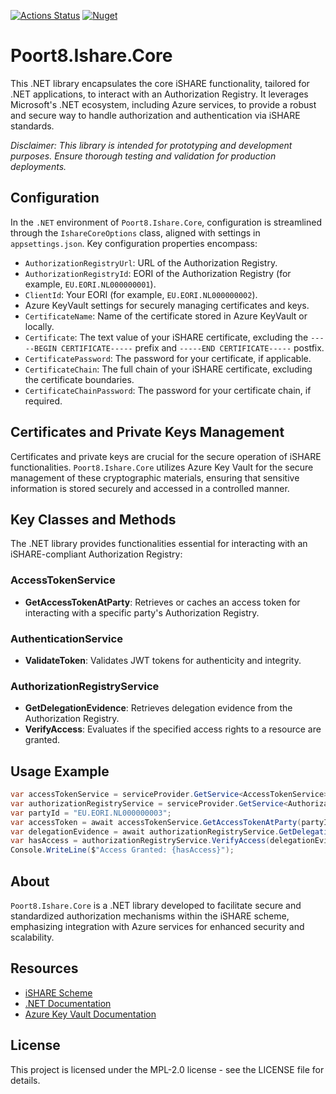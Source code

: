 [![Actions Status](https://github.com/POORT8/Poort8.Ishare.Core/workflows/Build%20and%20test/badge.svg)](https://github.com/POORT8/Poort8.Ishare.Core/actions) [![Nuget](https://img.shields.io/nuget/v/Poort8.Ishare.Core)](https://www.nuget.org/packages/Poort8.Ishare.Core/)

# Poort8.Ishare.Core

This .NET library encapsulates the core iSHARE functionality, tailored for .NET applications, to interact with an Authorization Registry. It leverages Microsoft's .NET ecosystem, including Azure services, to provide a robust and secure way to handle authorization and authentication via iSHARE standards.

_Disclaimer: This library is intended for prototyping and development purposes. Ensure thorough testing and validation for production deployments._

## Configuration

In the `.NET` environment of `Poort8.Ishare.Core`, configuration is streamlined through the `IshareCoreOptions` class, aligned with settings in `appsettings.json`. Key configuration properties encompass:

- `AuthorizationRegistryUrl`: URL of the Authorization Registry.
- `AuthorizationRegistryId`: EORI of the Authorization Registry (for example, `EU.EORI.NL000000001`).
- `ClientId`: Your EORI (for example, `EU.EORI.NL000000002`).
- Azure KeyVault settings for securely managing certificates and keys.
- `CertificateName`: Name of the certificate stored in Azure KeyVault or locally.
- `Certificate`: The text value of your iSHARE certificate, excluding the `-----BEGIN CERTIFICATE-----` prefix and `-----END CERTIFICATE-----` postfix.
- `CertificatePassword`: The password for your certificate, if applicable.
- `CertificateChain`: The full chain of your iSHARE certificate, excluding the certificate boundaries.
- `CertificateChainPassword`: The password for your certificate chain, if required.

## Certificates and Private Keys Management

Certificates and private keys are crucial for the secure operation of iSHARE functionalities. `Poort8.Ishare.Core` utilizes Azure Key Vault for the secure management of these cryptographic materials, ensuring that sensitive information is stored securely and accessed in a controlled manner.

## Key Classes and Methods

The .NET library provides functionalities essential for interacting with an iSHARE-compliant Authorization Registry:

### AccessTokenService
- **GetAccessTokenAtParty**: Retrieves or caches an access token for interacting with a specific party's Authorization Registry.

### AuthenticationService
- **ValidateToken**: Validates JWT tokens for authenticity and integrity.

### AuthorizationRegistryService
- **GetDelegationEvidence**: Retrieves delegation evidence from the Authorization Registry.
- **VerifyAccess**: Evaluates if the specified access rights to a resource are granted.

## Usage Example

```csharp
var accessTokenService = serviceProvider.GetService<AccessTokenService>();
var authorizationRegistryService = serviceProvider.GetService<AuthorizationRegistryService>();
var partyId = "EU.EORI.NL000000003";
var accessToken = await accessTokenService.GetAccessTokenAtParty(partyId);
var delegationEvidence = await authorizationRegistryService.GetDelegationEvidence(accessToken, "GS1.CONTAINER", "180621.CONTAINER-Z", "ISHARE.READ");
var hasAccess = authorizationRegistryService.VerifyAccess(delegationEvidence, partyId, "GS1.CONTAINER", "180621.CONTAINER-Z", "ISHARE.READ");
Console.WriteLine($"Access Granted: {hasAccess}");
```

## About

`Poort8.Ishare.Core` is a .NET library developed to facilitate secure and standardized authorization mechanisms within the iSHARE scheme, emphasizing integration with Azure services for enhanced security and scalability.

## Resources

- [iSHARE Scheme](https://ishareworks.org)
- [.NET Documentation](https://docs.microsoft.com/en-us/dotnet/)
- [Azure Key Vault Documentation](https://docs.microsoft.com/en-us/azure/key-vault/)

## License

This project is licensed under the MPL-2.0 license - see the LICENSE file for details.
